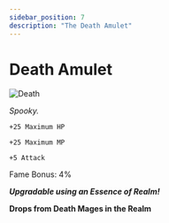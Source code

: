 ```yaml
---
sidebar_position: 7
description: "The Death Amulet"
---
```


# Death Amulet

![Death](https://cdn.discordapp.com/attachments/1187552567295758487/1188952844506771506/Death_Amulet.png?ex=659c659f&is=6589f09f&hm=bcef5309b7ccf5e02774e7266defebdf3228bf27c827c3aca1812404ba0a767a&)

<i>Spooky.</i>

    +25 Maximum HP
    
    +25 Maximum MP
    
    +5 Attack
    
Fame Bonus: 4%

***Upgradable using an Essence of Realm!***

**Drops from Death Mages in the Realm**
